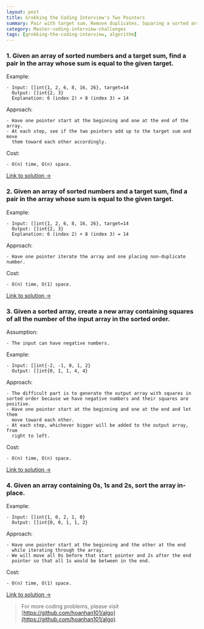 ```yaml
---
layout: post
title: Grokking the Coding Interview's Two Pointers
summary: Pair with target sum, Remove duplicates, Squaring a sorted array, Dutch national flag problem
category: Master-coding-interview-challenges
tags: [grokking-the-coding-interview, algorithm]
---
```


### 1. Given an array of sorted numbers and a target sum, find a pair in the array whose sum is equal to the given target.

Example:
```
- Input: []int{1, 2, 6, 8, 16, 26}, target=14
  Output: []int{2, 3}
  Explanation: 6 (index 2) + 8 (index 3) = 14
```

Approach:
```
- Have one pointer start at the beginning and one at the end of the array.
- At each step, see if the two pointers add up to the target sum and move
  them toward each other accordingly.
```

Cost:
```
- O(n) time, O(n) space.
```

[Link to solution →](https://github.com/hoanhan101/algo/blob/master/gtci/pair_target_sum_test.go)

### 2. Given an array of sorted numbers and a target sum, find a pair in the array whose sum is equal to the given target.

Example:
```
- Input: []int{1, 2, 6, 8, 16, 26}, target=14
  Output: []int{2, 3}
  Explanation: 6 (index 2) + 8 (index 3) = 14
```

Approach:
```
- Have one pointer iterate the array and one placing non-duplicate number.
```

Cost:
```
- O(n) time, O(1) space.
```

[Link to solution →](https://github.com/hoanhan101/algo/blob/master/gtci/remove_duplicates_test.go)

### 3. Given a sorted array, create a new array containing squares of all the number of the input array in the sorted order.

Assumption:
```
- The input can have negative numbers.
```

Example:
```
- Input: []int{-2, -1, 0, 1, 2}
  Output: []int{0, 1, 1, 4, 4}
```

Approach:
```
- The difficult part is to generate the output array with squares in sorted order because we have negative numbers and their squares are positive.
- Have one pointer start at the beginning and one at the end and let them
  move toward each other.
- At each step, whichever bigger will be added to the output array, from
  right to left.
```

Cost:
```
- O(n) time, O(n) space.
```

[Link to solution →](https://github.com/hoanhan101/algo/blob/master/gtci/square_sorted_array_test.go)


### 4. Given an array containing 0s, 1s and 2s, sort the array in-place.

Example:
```
- Input: []int{1, 0, 2, 1, 0}
  Output: []int{0, 0, 1, 1, 2}
```

Approach:
```
- Have one pointer start at the beginning and the other at the end
  while iterating through the array.
- We will move all 0s before that start pointer and 2s after the end
  pointer so that all 1s would be between in the end.
```

Cost:
```
- O(n) time, O(1) space.
```

[Link to solution →](https://github.com/hoanhan101/algo/blob/master/gtci/dutch_flag_test.go)

> For more coding problems, please visit
  [https://github.com/hoanhan101/algo](https://github.com/hoanhan101/algo).

